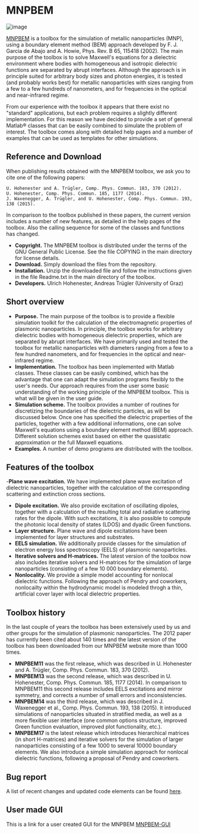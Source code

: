 # MNPBEM
![image](https://user-images.githubusercontent.com/58590846/172062164-5476601b-d9a6-4f19-bf7c-582dcbd7d0aa.png)

[MNPBEM](https://physik.uni-graz.at/de/mnpbem/) is a toolbox for the simulation of metallic nanoparticles (MNP), using a boundary element method (BEM) approach developed by F. J. Garcia de Abajo and A. Howie, Phys. Rev. B 65, 115418 (2002). The main purpose of the toolbox is to solve Maxwell's equations for a dielectric environment where bodies with homogeneous and isotropic dielectric functions are separated by abrupt interfaces. Although the approach is in principle suited for arbitrary body sizes and photon energies, it is tested (and probably works best) for metallic nanoparticles with sizes ranging from a few to a few hundreds of nanometers, and for frequencies in the optical and near-infrared regime.

From our experience with the toolbox it appears that there exist no "standard" applications, but each problem requires a slightly different implementation. For this reason we have decided to provide a set of general Matlab® classes that can be easily combined to simulate the problem of interest. The toolbox comes along with detailed help pages and a number of examples that can be used as templates for other simulations.

## **Reference and Download**

When publishing results obtained with the MNPBEM toolbox, we ask you to cite one of the following papers:

    U. Hohenester and A. Trügler, Comp. Phys. Commun. 183, 370 (2012).
    U. Hohenester, Comp. Phys. Commun. 185, 1177 (2014).
    J. Waxenegger, A. Trügler, and U. Hohenester, Comp. Phys. Commun. 193, 138 (2015).

In comparison to the toolbox published in these papers, the current version includes a number of new features, as detailed in the help pages of the toolbox. Also the calling sequence for some of the classes and functions has changed.


- **Copyright.** The MNPBEM toolbox is distributed under the terms of the GNU General Public License. See the file COPYING in the main directory for license details.
- **Download.** Simply download the files from the repository.
- **Installation.**  Unzip the downloaded file and follow the instructions given in the file Readme.txt in the main directory of the toolbox.
- **Developers.** Ulrich Hohenester, Andreas Trügler (University of Graz)

## **Short overview**

- **Purpose.** The main purpose of the toolbox is to provide a flexible simulation toolkit for the calculation of the electromagnetic properties of plasmonic nanoparticles. In principle, the toolbox works for arbitrary dielectric bodies with homogeneous dielectric properties, which are separated by abrupt interfaces. We have primarily used and tested the toolbox for metallic nanoparticles with diameters ranging from a few to a few hundred nanometers, and for frequencies in the optical and near-infrared regime.
- **Implementation.** The toolbox has been implemented with Matlab classes. These classes can be easily combined, which has the advantage that one can adapt the simulation programs flexibly to the user's needs. Our approach requires from the user some basic understanding of the working principle of the MNPBEM toolbox. This is what will be given in the user guide.
- **Simulation scheme.** The toolbox provides a number of routines for discretizing the boundaries of the dielectric particles, as will be discussed below. Once one has specified the dielectric properties of the particles, together with a few additional informations, one can solve Maxwell's equations using a boundary element method (BEM) approach. Different solution schemes exist based on either the quasistatic approximation or the full Maxwell equations.
- **Examples.** A number of demo programs are distributed with the toolbox.

## **Features of the toolbox**

-**Plane wave excitation.** We have implemented plane wave excitation of dielectric nanoparticles, together with the calculation of the corresponding scattering and extinction cross sections.
- **Dipole excitation.** We also provide excitation of oscillating dipoles, together with a calculation of the resulting total and radiative scattering rates for the dipole. With such excitations, it is also possible to compute the photonic local density of states (LDOS) and dyadic Green functions.
- **Layer structure.** Plane wave and dipole excitations have been implemented for layer structures and substrates.
- **EELS simulation.** We additionally provide classes for the simulation of electron energy loss spectroscopy (EELS) of plasmonic nanoparticles.
- **Iterative solvers and H-matrices.** The latest version of the toolbox now also includes iterative solvers and H-matrices for the simulation of large nanoparticles (consisting of a few 10 000 boundary elements).
- **Nonlocality.** We provide a simple model accounting for nonlocal dielectric functions. Following the approach of Pendry and coworkers, nonlocailty within the hydrodynamic model is modeled throgh a thin, artificial cover layer with local dielectric properties.

## **Toolbox history**

In the last couple of years the toolbox has been extensively used by us and other groups for the simulation of plasmonic nanoparticles. The 2012 paper has currently been cited about 140 times and the latest version of the toolbox has been downloaded from our MNPBEM website more than 1000 times.

- **MNPBEM11** was the first release, which was described in U. Hohenester and A. Trügler, Comp. Phys. Commun. 183, 370 (2012).
- **MNPBEM13** was the second release, which was described in U. Hohenester, Comp. Phys. Commun. 185, 1177 (2014). In comparison to MNPBEM11 this second release includes EELS excitations and mirror symmetry, and corrects a number of small errors and inconsistencies.
- **MNPBEM14** was the third release, which was described in J. Waxenegger et al., Comp. Phys. Commun. 193, 138 (2015). It introduced simulations of nanoparticles situated in stratified media, as well as a more flexible user interface (one common options structure, improved Green function evaluation, improved plot functionality, etc.).
- **MNPBEM17** is the latest release which introduces hierarchical matrices (in short H-matrices) and iterative solvers for the simulation of larger nanoparticles consisting of a few 1000 to several 10000 boundary elements. We also introduce a simple simulation approach for nonlocal dielectric functions, following a proposal of Pendry and coworkers.

## **Bug report**

A list of recent changes and updated code elements can be found [here](https://physik.uni-graz.at/mnpbem/files/bugfix.txt).

## **User made GUI**
This is a link for a user created GUI for the MNPBEM [MNPBEM-GUI](https://github.com/Nikolaos-Matthaiakakis/MNPBEM_GUI)

